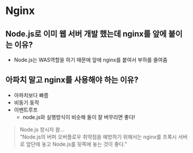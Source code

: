 # Nginx

## Node.js로 이미 웹 서버 개발 했는데 nginx를 앞에 붙이는 이유?
- Node.js는 WAS역할을 하기 때문에 앞에 nginx를 붙여서 부하를 줄여줌

## 아파치 말고 nginx를 사용해야 하는 이유?
- 아파치보다 빠름
- 비동기 동작
- 이벤트루프
  - node.js와 실행방식이 비슷해 둘이 잘 버무리면 좋다!
> Node.js 창시자 왈...<br>
> "Node.js의 버퍼 오버플로우 취약점을 예방하기 위해서는 nginx를 프록시 서버로 앞단에 놓고 Node.js를 뒷쪽에 놓는 것이 좋다."